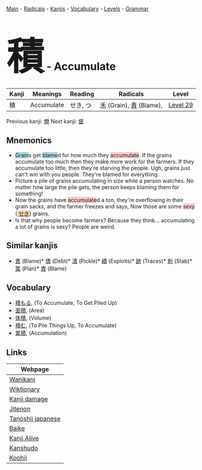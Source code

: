 <style> bigfont {font-size: 100px}</style>
[Main](../index.md) -
[Radicals](../radicals.md) -
[Kanjis](../kanjis.md) -
[Vocabulary](../vocabulary.md) -
[Levels](../levels.md) -
[Grammar](../grammar.md)
# <bigfont> 積</bigfont> - Accumulate 

| Kanji | Meanings | Reading | Radicals | Level |
| --- | --- | --- | --- | --- |
| 積 | Accumulate | せき, つ | [禾](../radicals/禾.md) (Grain), [責](../radicals/責.md) (Blame),  | [Level 29](../levels/wk_level29.md) |

Previous kanji: [僚](僚.md) Next kanji: [督](督.md) 

## Mnemonics
 * <span style="background-color:#ADD8E6"> Grain</span>s get <span style="background-color:#ADD8E6"> blame</span>d for how much they <span style="background-color:#ffcccb"> accumulate</span>. If the grains accumulate too much then they make more work for the farmers. If they accumulate too little, then they're starving the people. Ugh, grains just can't win with you people. They're blamed for everything.
* Picture a pile of grains accumulating in size while a person watches. No matter how large the pile gets, the person keeps blaming them for something!
* Now the grains have <span style="background-color:#ffcccb"> accumulate</span>d a ton, they're overflowing in their grain sacks, and the farmer freezes and says, Now those are some <span style="background-color:#ffcccb"> sexy</span> (<span style="background-color:#fed8b1"> [せき](https://jisho.org/search/せき)</span>) grains.
* Is that why people become farmers? Because they think... accumulating a lot of grains is sexy? People are weird.


## Similar kanjis
 * [責](責.md) (Blame)* [債](債.md) (Debt)* [漬](漬.md) (Pickle)* [績](績.md) (Exploits)* [跡](跡.md) (Traces)* [刺](刺.md) (Stab)* [策](策.md) (Plan)* [責](責.md) (Blame)


## Vocabulary
 * [積もる](../vocabulary/積.md), (To Accumulate, To Get Piled Up)
* [面積](../vocabulary/積.md), (Area)
* [体積](../vocabulary/積.md), (Volume)
* [積む](../vocabulary/積.md), (To Pile Things Up, To Accumulate)
* [累積](../vocabulary/積.md), (Accumulation)



## Links 

| Webpage |
| --- |
| [Wanikani          ](https://www.wanikani.com/kanji/積) |
| [Wiktionary        ](https://en.wiktionary.org/wiki/積) |
| [Kanji damage      ](http://www.kanjidamage.com/kanji/search?utf8=✓&q=積) |
| [Jitenon           ](https://jitenon.com/kanji/積) |
| [Tanoshii japanese ](https://www.tanoshiijapanese.com/dictionary/kanji.cfm?k=積) |
| [Baike             ](https://baike.baidu.com/item/積) |
| [Kanji Alive       ](https://app.kanjialive.com/積) |
| [Kanshudo          ](https://www.kanshudo.com/searchmn?q=積) |
| [Koohii            ](https://kanji.koohii.com/study/kanji/積) |
